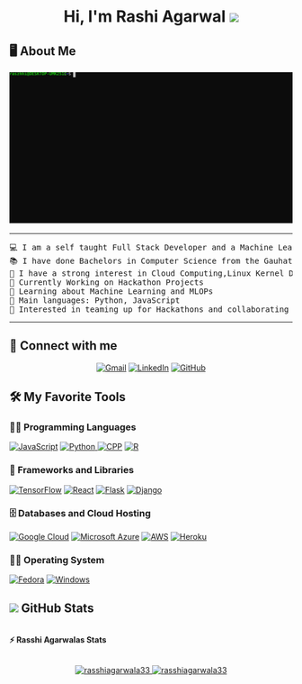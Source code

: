 <h1 align="center">
Hi, I'm Rashi Agarwal
	<a href="https://github.com/rasshiagarwala33/rasshiagarwala33" target="_self">
		<img src="https://media.giphy.com/media/hvRJCLFzcasrR4ia7z/giphy.gif" width="30">
	</a>
</h1>

## 🖥️ About Me
<img src="https://raw.githubusercontent.com/rasshiagarwala33/rasshiagarwala33/32c162fcb84f33e46ac5d652b6d0914099e1a6ad/rasshiagrwala3399.svg">
<hr>

<pre>
💻 I am a self taught Full Stack Developer and a Machine Learning Developer
📚 I have done Bachelors in Computer Science from the Gauhati University Institute Of Science And Technology
📝 I have a strong interest in Cloud Computing,Linux Kernel Devlopment and Machine Learning
🔭 Currently Working on Hackathon Projects
🌱 Learning about Machine Learning and MLOPs 
🌟 Main languages: Python, JavaScript
🚩 Interested in teaming up for Hackathons and collaborating to make cool projects
</pre>
<hr>

## 🤝 Connect with me
<p align="center">
	<a href="mailto:agarwalrashi@gmail.com"><img img src="https://img.shields.io/badge/Gmail-D14836?style=for-the-badge&logo=gmail&logoColor=white" alt="Gmail"/></a>
	<a href="https://www.linkedin.com/in/rashi-agarwal-2b6b211b0/"><img src="https://img.shields.io/badge/LinkedIn-0077B5?style=for-the-badge&logo=linkedin&logoColor=white" alt="LinkedIn"/></a>
	<a href="https://github.com/rasshiagarwala33/rasshiagarwala33/"><img src="https://img.shields.io/badge/GitHub-100000?style=for-the-badge&logo=github&logoColor=white" alt="GitHub"/>
	</a>
</p>

## 🛠️ My Favorite Tools

### 👨‍💻 Programming Languages

<p>
    <a href="https://github.com/rasshiagarwala33/rasshiagarwala33"><img alt="JavaScript" src="https://img.shields.io/badge/JavaScript-F7DF1E?style=for-the-badge&logo=javascript&logoColor=black"></a>
    <a href="https://github.com/rasshiagarwala33/rasshiagarwala33/"><img alt="Python" src="https://img.shields.io/badge/Python-3776AB?style=for-the-badge&logo=python&logoColor=white"</a>
 <a href="https://github.com/rasshiagarwala33/rasshiagarwala33/"><img alt="CPP" src="https://img.shields.io/badge/C%2B%2B-00599C?style=for-the-badge&logo=c%2B%2B&logoColor=white"></a>
    <a href="https://github.com/rasshiagarwala33/rasshiagarwala33/"><img alt="R" src="https://img.shields.io/badge/R-276DC3?style=for-the-badge&logo=r&logoColor=white"></a>
    
### 🧰 Frameworks and Libraries

<p>
    <a href="https://github.com/rasshiagarwala33/rasshiagarwala33/"><img alt="TensorFlow" src="https://img.shields.io/badge/TensorFlow-FF6F00?style=for-the-badge&logo=tensorflow&logoColor=white"></a>
        <a href="https://github.com/rasshiagarwala33/rasshiagarwala33/"><img alt="React" src="https://img.shields.io/badge/React-20232A?style=for-the-badge&logo=react&logoColor=61DAFB"></a>
  <a href="https://github.com/rasshiagarwala33/rasshiagarwala33/"><img alt="Flask" src="https://img.shields.io/badge/Flask-000000?style=for-the-badge&logo=flask&logoColor=white"></a>
   <a href="https://github.com/rasshiagarwala33/rasshiagarwala33/"><img alt="Django" src="https://img.shields.io/badge/Django-092E20?style=for-the-badge&logo=django&logoColor=white"></a>
</p>

### 🗄️ Databases and Cloud Hosting

<p>
    <a href="https://github.com/rasshiagarwala33/rasshiagarwala33/"><img alt="Google Cloud" src="https://img.shields.io/badge/Google_Cloud-4285F4?style=for-the-badge&logo=google-cloud&logoColor=white"></a>
    <a href="https://github.com/rasshiagarwala33/rasshiagarwala33/"><img alt="Microsoft Azure" src ="https://img.shields.io/badge/Microsoft_Azure-0089D6?style=for-the-badge&logo=microsoft-azure&logoColor=white"></a>
    <a href="https://github.com/rasshiagarwala33/rasshiagarwala33/"><img alt="AWS" src ="https://img.shields.io/badge/Amazon_AWS-232F3E?style=for-the-badge&logo=amazon-aws&logoColor=white"></a>
    <a href="https://github.com/rasshiagarwala33/rasshiagarwala33/"><img alt="Heroku" src ="https://img.shields.io/badge/Heroku-430098?style=for-the-badge&logo=heroku&logoColor=white"></a>
</p>

### 👨‍💻 Operating System

<p>
    <a href="https://github.com/rasshiagarwala33/rasshiagarwala33/"><img alt="Fedora" src="https://img.shields.io/badge/Fedora-294172?style=for-the-badge&logo=fedora&logoColor=white"></a>
	  <a href="https://github.com/rasshiagarwala33/rasshiagarwala33/"><img alt="Windows" src="https://img.shields.io/badge/Windows-0078D6?style=for-the-badge&logo=windows&logoColor=white"></a>
</p>


## <a href="https://github.com/rasshiagarwala33/rasshiagarwala33/"><img src="https://www.blumbergdigital.com/wp-content/uploads/2020/10/stats-graphic-statistics-business-512.png" width="30"></a> GitHub Stats


<br/>
<summary><b>⚡ Rasshi Agarwalas Stats</b></summary>
<br/>
<p align="center">
	<a href="https://github.com/rasshiagarwala33/rasshiagarwala33/">
	<img width="49.5%" src="https://github-readme-stats.vercel.app/api?username=rasshiagarwala33&show_icons=true" alt="rasshiagarwala33">
	<img width="49.5%" src="https://github-readme-streak-stats.herokuapp.com/?user=rasshiagarwala33" alt="rasshiagarwala33">
	</a>
	<br/>
</p>
<br/>
<!--
<summary><b>⚡ Activity graph</b></summary>
<br/>
<p align="center">
	<a href="https://github.com/rasshiagarwala33/rasshiagarwala33/">
		<img src="https://activity-graph.herokuapp.com/graph?username=rasshiagarwala33&bg_color=ffffff&color=000000&line=000000&point=000000&area=true&hide_border=true" alt="rasshiagarwala33">
	</a>
</p>
<br/>
-->
